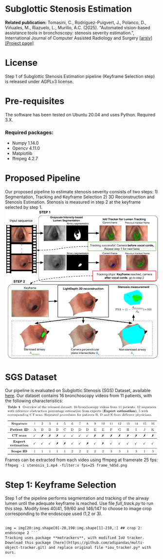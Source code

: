 # Subglottic Stenosis Estimation
**Related publication:** Tomasini, C., Rodríguez-Puigvert, J., Polanco, D., Viñuales, M., Riazuelo, L., Murillo, A.C. (2025). "Automated vision-based assistance tools in bronchoscopy: stenosis severity estimation.", International Journal of Computer Assisted Radiology and Surgery 
[[arxiv]](https://arxiv.org/pdf/2505.05136) [[Project page]](https://sites.google.com/unizar.es/subglottic-stenosis-estimation/home)

# License 
Step 1 of Subglottic Stenosis Estimation pipeline (Keyframe Selection step) is released under AGPLv3 license.

# Pre-requisites
The software has been tested on Ubuntu 20.04 and uses Python. Required 3.X.
### Required packages:
* Numpy 1.14.0
* Opencv 4.11.0
* Matplotlib
* ffmpeg 4.2.7
  
# Proposed Pipeline
Our proposed pipeline to estimate stenosis severity consists of two steps: 1) Segmentation, Tracking and Keyframe Selection 2) 3D Reconstruction and Stenosis Estimation. Stenosis is measured in step 2 at the keyframe selected by step 1.
![results](/images/pipeline_stenosis.png)

# SGS Dataset
Our pipeline is evaluated on Subglottic Stenosis (SGS) Dataset, available [here](https://sites.google.com/unizar.es/subglottic-stenosis-estimation/home). Our dataset contains 16 bronchoscopy videos from 11 patients, with the following characteristics:
![results](/images/sgs_dataset.png)
Frames can be extracted from each video using ffmpeg at framerate 25 fps:  
```ffmpeg -i stenosis_1.mp4 -filter:v fps=25 frame_%05d.png```
# Step 1: Keyframe Selection
Step 1 of the pipeline performs segmentation and tracking of the airway lumen until the adequate keyframe is reached. Use file *full_track.py* to run this step. Modify lines 40/41, 59/60 and 146/147 to choose to image crop corresponding to the endoscope used (1,2 or 3).  
``` img = img[:,10:img.shape[1]-20,:] ## crop 1: endoscopes 1&3 

img = img[20:img.shape[0]-20,190:img.shape[1]-210,:] ## crop 2: endoscope 2 ```
Tracking uses package **motrackers**, with modified IoU tracker. Download this package [here](https://github.com/adipandas/multi-object-tracker.git) and replace original file *iou_tracker.py* with ours.
